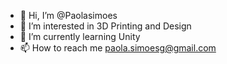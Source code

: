 - 👋 Hi, I’m @Paolasimoes
- 👀 I’m interested in 3D Printing and Design 
- 🌱 I’m currently learning Unity
- 📫 How to reach me paola.simoesg@gmail.com

<!---
Paolasimoes/Paolasimoes is a ✨ special ✨ repository because its `README.md` (this file) appears on your GitHub profile.
You can click the Preview link to take a look at your changes.
--->
